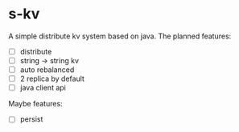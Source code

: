 # s-kv
A simple distribute kv system based on java.
The planned features:

- [ ] distribute
- [ ] string -> string kv
- [ ] auto rebalanced
- [ ] 2 replica by default
- [ ] java client api

Maybe features:

- [ ] persist

